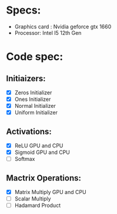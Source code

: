 # Specs:

- Graphics card : Nvidia geforce gtx 1660
- Processor: Intel I5 12th Gen

# Code spec:

## Initiaizers:

- [x] Zeros Initializer
- [x] Ones Initializer
- [x] Normal Initializer
- [x] Uniform Initializer

## Activations:

- [x] ReLU GPU and CPU
- [x] Sigmoid GPU and CPU
- [ ] Softmax

## Mactrix Operations:

- [x] Matrix Multiply GPU and CPU
- [ ] Scalar Multiply
- [ ] Hadamard Product
